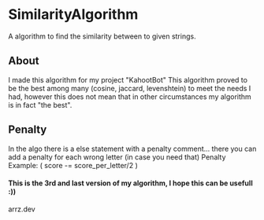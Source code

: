 # SimilarityAlgorithm
A algorithm to find the similarity between to given strings.


## About
I made this algorithm for my project "KahootBot"  This algorithm proved to be the best among many (cosine, jaccard, levenshtein) to meet the needs I had, however this does not mean that in other circumstances my algorithm is in fact "the best".

## Penalty
In the algo there is a else statement with a penalty comment... there you can add a penalty for each wrong letter (in case you need that)
Penalty Example: ( score -= score_per_letter/2 )

#### This is the 3rd and last version of my algorithm, I hope this can be usefull :))




arrz.dev
